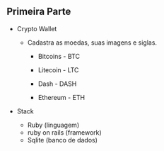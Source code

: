 ## Primeira Parte

- Crypto Wallet

  - Cadastra as moedas, suas imagens e siglas.

    - Bitcoins - BTC 

    - Litecoin - LTC

    - Dash - DASH

    - Ethereum - ETH

- Stack

  - Ruby (linguagem)
  - ruby on rails (framework)
  - Sqlite (banco de dados)
  
